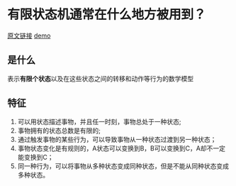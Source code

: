# 有限状态机通常在什么地方被用到？
[原文链接](https://www.zhihu.com/question/31634405)
[demo](https://www.jianshu.com/p/8def04b34b3c)  
## 是什么
表示**有限个状态**以及在这些状态之间的转移和动作等行为的数学模型
## 特征
1. 可以用状态描述事物，并且任一时刻，事物总处于一种状态;
2. 事物拥有的状态总数是有限的;
3. 通过触发事物的某些行为，可以导致事物从一种状态过渡到另一种状态；
4. 事物状态变化是有规则的，A状态可以变换到B，B可以变换到C，A却不一定能变换到C；
5. 同一种行为，可以将事物从多种状态变成同种状态，但是不能从同种状态变成多种状态。